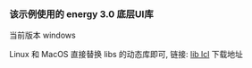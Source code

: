 ### 该示例使用的 energy 3.0 底层UI库

当前版本 windows

Linux 和 MacOS 直接替换 libs 的动态库即可, 链接: [lib lcl](https://sourceforge.net/projects/liblcl/files/v3.0.0/) 下载地址